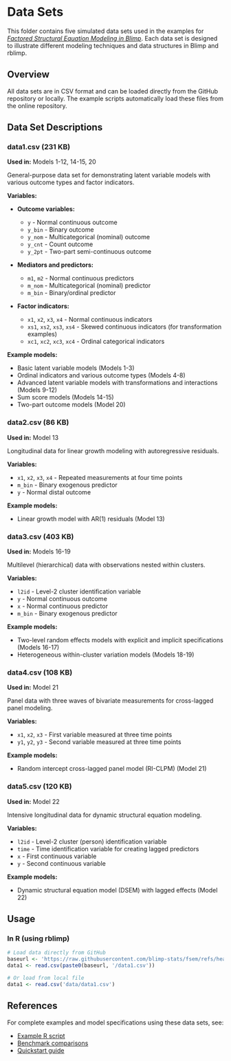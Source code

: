 # Data Sets

This folder contains five simulated data sets used in the examples for [*Factored Structural Equation Modeling in Blimp*](https://osf.io/qrza9). Each data set is designed to illustrate different modeling techniques and data structures in Blimp and rblimp.

## Overview

All data sets are in CSV format and can be loaded directly from the GitHub repository or locally. The example scripts automatically load these files from the online repository.

## Data Set Descriptions

### data1.csv (231 KB)
**Used in:** Models 1-12, 14-15, 20

General-purpose data set for demonstrating latent variable models with various outcome types and factor indicators.

**Variables:**
- **Outcome variables:**
  - `y` - Normal continuous outcome
  - `y_bin` - Binary outcome
  - `y_nom` - Multicategorical (nominal) outcome
  - `y_cnt` - Count outcome
  - `y_2pt` - Two-part semi-continuous outcome

- **Mediators and predictors:**
  - `m1`, `m2` - Normal continuous predictors
  - `m_nom` - Multicategorical (nominal) predictor
  - `m_bin` - Binary/ordinal predictor

- **Factor indicators:**
  - `x1`, `x2`, `x3`, `x4` - Normal continuous indicators
  - `xs1`, `xs2`, `xs3`, `xs4` - Skewed continuous indicators (for transformation examples)
  - `xc1`, `xc2`, `xc3`, `xc4` - Ordinal categorical indicators

**Example models:**
- Basic latent variable models (Models 1-3)
- Ordinal indicators and various outcome types (Models 4-8)
- Advanced latent variable models with transformations and interactions (Models 9-12)
- Sum score models (Models 14-15)
- Two-part outcome models (Model 20)

### data2.csv (86 KB)
**Used in:** Model 13

Longitudinal data for linear growth modeling with autoregressive residuals.

**Variables:**
- `x1`, `x2`, `x3`, `x4` - Repeated measurements at four time points
- `m_bin` - Binary exogenous predictor
- `y` - Normal distal outcome

**Example models:**
- Linear growth model with AR(1) residuals (Model 13)

### data3.csv (403 KB)
**Used in:** Models 16-19

Multilevel (hierarchical) data with observations nested within clusters.

**Variables:**
- `l2id` - Level-2 cluster identification variable
- `y` - Normal continuous outcome
- `x` - Normal continuous predictor
- `m_bin` - Binary exogenous predictor

**Example models:**
- Two-level random effects models with explicit and implicit specifications (Models 16-17)
- Heterogeneous within-cluster variation models (Models 18-19)

### data4.csv (108 KB)
**Used in:** Model 21

Panel data with three waves of bivariate measurements for cross-lagged panel modeling.

**Variables:**
- `x1`, `x2`, `x3` - First variable measured at three time points
- `y1`, `y2`, `y3` - Second variable measured at three time points

**Example models:**
- Random intercept cross-lagged panel model (RI-CLPM) (Model 21)

### data5.csv (120 KB)
**Used in:** Model 22

Intensive longitudinal data for dynamic structural equation modeling.

**Variables:**
- `l2id` - Level-2 cluster (person) identification variable
- `time` - Time identification variable for creating lagged predictors
- `x` - First continuous variable
- `y` - Second continuous variable

**Example models:**
- Dynamic structural equation model (DSEM) with lagged effects (Model 22)

## Usage

### In R (using rblimp)
```r
# Load data directly from GitHub
baseurl <- 'https://raw.githubusercontent.com/blimp-stats/fsem/refs/heads/main/data'
data1 <- read.csv(paste0(baseurl, '/data1.csv'))

# Or load from local file
data1 <- read.csv('data/data1.csv')
```

## References

For complete examples and model specifications using these data sets, see:
- [Example R script](../example/FSEM-Example.R)
- [Benchmark comparisons](../benchmark/benchmark.R)
- [Quickstart guide](../docs/QUICKSTART.md)
